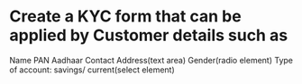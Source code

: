 # Create a KYC form that can be applied by Customer details such as
Name
PAN
Aadhaar
Contact
Address(text area)
Gender(radio element)
Type of account: savings/ current(select element)
